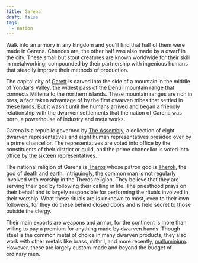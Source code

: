 ```yaml
---
title: Garena
draft: false
tags:
  - nation
---
```

Walk into an armory in any kingdom and you’ll find that half of them were made in Garena. Chances are, the other half was also made by a dwarf in the city. These small but stout creatures are known worldwide for their skill in metalworking, compounded by their partnership with ingenious humans that steadily improve their methods of production.

The capital city of [Garett](Garett) is carved into the side of a mountain in the middle of [Yondar’s Valley](Yondar’s%20Valley), the widest pass of the [Denuli mountain range](Denuli%20mountain%20range) that connects Milterra to the northern islands. These mountain ranges are rich in ores, a fact taken advantage of by the first dwarven tribes that settled in these lands. But it wasn’t until the humans arrived and began a friendly relationship with the dwarven settlements that the nation of Garena was born, a powerhouse of industry and metalworks.

Garena is a republic governed by [The Assembly](Dungeons%20and%20Dragons/5.%20Locations/Garena/The%20Assembly.md), a collection of eight dwarven representatives and eight human representatives presided over by a prime chancellor. The representatives are voted into office by the constituents of their district or guild, and the prime chancellor is voted into office by the sixteen representatives.

The national religion of Garena is [Theros](Dungeons%20and%20Dragons/6.%20Lore/Religion/Dominant%20Pantheon/Theros.md) whose patron god is [Therok](Therok), the god of death and earth. Intriguingly, the common man is not regularly involved with worship in the Theros religion. They believe that they are serving their god by following their calling in life. The priesthood prays on their behalf and is largely responsible for performing the rituals involved in their worship. What these rituals are is unknown to most, even to their own followers, for they do these behind closed doors and is held secret to those outside the clergy.

Their main exports are weapons and armor, for the continent is more than willing to pay a premium for anything made by dwarven hands. Though steel is the common metal of choice in many dwarven products, they also work with other metals like brass, mithril, and more recently, [malluminium](malluminium). However, these are largely custom-made and beyond the budget of ordinary men.